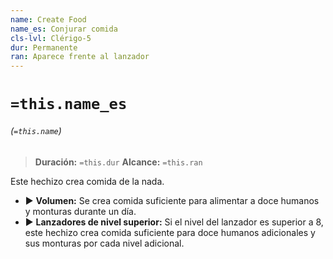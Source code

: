 ```yaml
---
name: Create Food
name_es: Conjurar comida
cls-lvl: Clérigo-5
dur: Permanente
ran: Aparece frente al lanzador
---
```

# `=this.name_es`
###### (`=this.name`)

>**Duración:** `=this.dur`
>**Alcance:** `=this.ran`

Este hechizo crea comida de la nada. 
- ▶ **Volumen:** Se crea comida suficiente para alimentar a doce humanos y monturas durante un día. 
- ▶ **Lanzadores de nivel superior:** Si el nivel del lanzador es superior a 8, este hechizo crea comida suficiente para doce humanos adicionales y sus monturas por cada nivel adicional.
